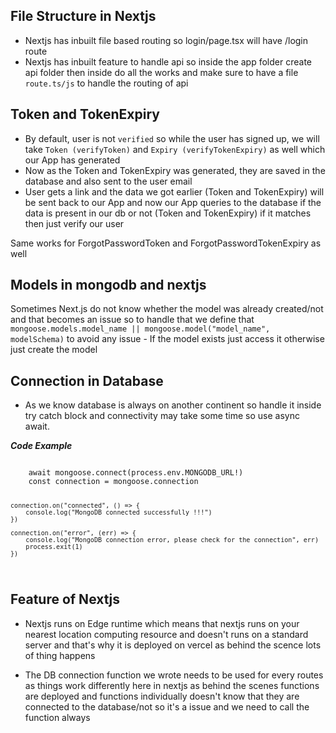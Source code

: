 ## File Structure in Nextjs
- Nextjs has inbuilt file based routing so login/page.tsx will have /login route 
- Nextjs has inbuilt feature to handle api so inside the app folder create api folder then inside do all the works and make sure to have a file `route.ts/js` to handle the routing of api

## Token and TokenExpiry
- By default, user is not `verified` so while the user has signed up, we will take `Token (verifyToken)` and `Expiry (verifyTokenExpiry)` as well which our App has generated
- Now as the Token and TokenExpiry was generated, they are saved in the database and also sent to the user email
- User gets a link and the data we got earlier (Token and TokenExpiry) will be sent back to our App and now our App queries to the database if the data is present in our db or not (Token and TokenExpiry) if it matches then just verify our user

Same works for ForgotPasswordToken and ForgotPasswordTokenExpiry as well

## Models in mongodb and nextjs
Sometimes Next.js do not know whether the model was already created/not and that becomes an issue so to handle that we define that `mongoose.models.model_name || mongoose.model("model_name", modelSchema)` to avoid any issue - If the model exists just access it otherwise just create the model

## Connection in Database
- As we know database is always on another continent so handle it inside try catch block and connectivity may take some time so use async await.

***Code Example***

<code>
    await mongoose.connect(process.env.MONGODB_URL!)
    const connection = mongoose.connection

    connection.on("connected", () => {
        console.log("MongoDB connected successfully !!!")
    })

    connection.on("error", (err) => {
        console.log("MongoDB connection error, please check for the connection", err)
        process.exit(1)
    })
</code>

## Feature of Nextjs
- Nextjs runs on Edge runtime which means that nextjs runs on your nearest location computing resource and doesn't runs on a standard server and that's why it is deployed on vercel as behind the scence lots of thing happens

- The DB connection function we wrote needs to be used for every routes as things work differently here in nextjs as behind the scenes functions are deployed and functions individually doesn't know that they are connected to the database/not so it's a issue and we need to call the function always
